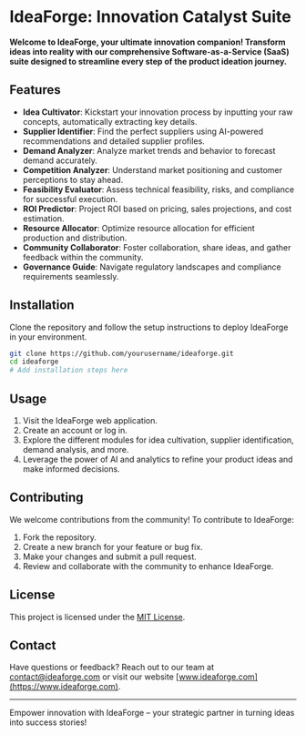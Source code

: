 # IdeaForge: Innovation Catalyst Suite


**Welcome to IdeaForge, your ultimate innovation companion! Transform ideas into reality with our comprehensive Software-as-a-Service (SaaS) suite designed to streamline every step of the product ideation journey.**

## Features

- **Idea Cultivator**: Kickstart your innovation process by inputting your raw concepts, automatically extracting key details.
- **Supplier Identifier**: Find the perfect suppliers using AI-powered recommendations and detailed supplier profiles.
- **Demand Analyzer**: Analyze market trends and behavior to forecast demand accurately.
- **Competition Analyzer**: Understand market positioning and customer perceptions to stay ahead.
- **Feasibility Evaluator**: Assess technical feasibility, risks, and compliance for successful execution.
- **ROI Predictor**: Project ROI based on pricing, sales projections, and cost estimation.
- **Resource Allocator**: Optimize resource allocation for efficient production and distribution.
- **Community Collaborator**: Foster collaboration, share ideas, and gather feedback within the community.
- **Governance Guide**: Navigate regulatory landscapes and compliance requirements seamlessly.

## Installation

Clone the repository and follow the setup instructions to deploy IdeaForge in your environment.

```bash
git clone https://github.com/yourusername/ideaforge.git
cd ideaforge
# Add installation steps here
```

## Usage

1. Visit the IdeaForge web application.
2. Create an account or log in.
3. Explore the different modules for idea cultivation, supplier identification, demand analysis, and more.
4. Leverage the power of AI and analytics to refine your product ideas and make informed decisions.

## Contributing

We welcome contributions from the community! To contribute to IdeaForge:

1. Fork the repository.
2. Create a new branch for your feature or bug fix.
3. Make your changes and submit a pull request.
4. Review and collaborate with the community to enhance IdeaForge.

## License

This project is licensed under the [MIT License](LICENSE).

## Contact

Have questions or feedback? Reach out to our team at contact@ideaforge.com or visit our website [www.ideaforge.com](https://www.ideaforge.com).

---
Empower innovation with IdeaForge – your strategic partner in turning ideas into success stories!

